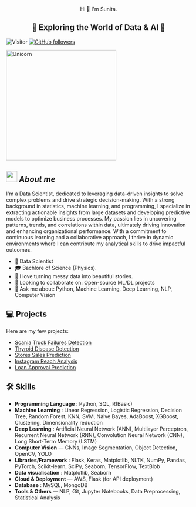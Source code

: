 <p align="center">
   Hi 👋 I'm Sunita.  
</p>

<h2 align="center">🌟 Exploring the World of Data & AI 🌟</h2>

![Visitor](https://visitor-badge.laobi.icu/badge?page_id=Sunita778.repoName) [![GitHub followers](https://img.shields.io/github/followers/Sunita778.svg?style=social&label=Follow)](https://github.com/Sunita778?tab=followers)<br/>



<img align="center" width=300px alt="Unicorn" src="https://c.tenor.com/GN73MKBawZYAAAAi/busy-cute.gif" />

## <img src="https://media.giphy.com/media/ObNTw8Uzwy6KQ/giphy.gif" width="30px">&nbsp;***About me***

I'm a Data Scientist, dedicated to leveraging data-driven insights to solve complex problems and drive strategic decision-making. With a strong background in statistics, machine learning, and programming, I specialize in extracting actionable insights from large datasets and developing predictive models to optimize business processes. My passion lies in uncovering patterns, trends, and correlations within data, ultimately driving innovation and enhancing organizational performance. With a commitment to continuous learning and a collaborative approach, I thrive in dynamic environments where I can contribute my analytical skills to drive impactful outcomes.

- 💼 Data Scientist
- 🎓 Bachlore of Science (Physics).
- 🌱 I love turning messy data into beautiful stories.
- 👯 Looking to collaborate on: Open-source ML/DL projects
- 💬 Ask me about: Python, Machine Learning, Deep Learning, NLP, Computer Vision


## 💻 Projects

Here are my few projects:

- [Scania Truck Failures Detection](https://github.com/Sunita778/Scania-Truck-Failures-Detection)
- [Thyroid Disease Detection](https://github.com/Sunita778/Thyroid-Disease-Detection)
- [Stores Sales Prediction](https://github.com/Sunita778/Stores-Sales-Prediction)
- [Instagram Reach Analysis](https://github.com/Sunita778/Data-Science-Assignments/tree/main/Projects%20and%20other%20Assignments/Machine%20Learning%20projects/Q1%20(Instagram%20Reach%20Analysis%20and%20Prediction))
- [Loan Approval Prediction](https://github.com/Sunita778/Data-Science-Assignments/tree/main/Projects%20and%20other%20Assignments/Machine%20Learning%20projects/Q6%20(Loan%20Approval%20Prediction))




## 🛠️ Skills
- **Programming Language** : Python, SQL, R(Basic)
- **Machine Learning** : Linear Regression, Logistic Regression, Decision Tree, Random Forest, KNN, SVM, Naive Bayes, AdaBoost, XGBoost, Clustering, Dimensionality reduction
- **Deep Learning** : Artificial Neural Network (ANN), Multilayer Perceptron, Recurrent Neural Network (RNN), Convolution Neural Network (CNN), Long Short-Term Memory (LSTM)
- **Computer Vision** — CNNs, Image Segmentation, Object Detection, OpenCV, YOLO
- **Libraries/Framework** : Flask, Keras, Matplotlib, NLTK, NumPy, Pandas, PyTorch, Scikit-learn, SciPy, Seaborn, TensorFlow, TextBlob
- **Data visualisation** : Matplotlib, Seaborn
- **Cloud & Deployment** — AWS, Flask (for API deployment)
- **Database** : MySQL, MongoDB
- **Tools & Others** — NLP, Git, Jupyter Notebooks, Data Preprocessing, Statistical Analysis



